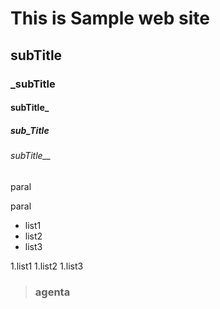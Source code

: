 # This is Sample web site

## subTitle

### _subTitle  

#### subTitle_

##### sub_Title

###### subTitle__

paral

paral

- list1
- list2
- list3

1.list1
1.list2
1.list3

>### agenta
